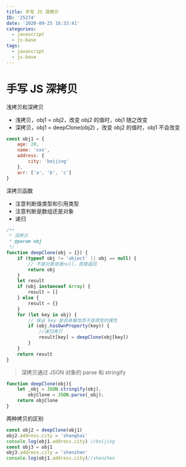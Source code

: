 ```yaml
---
title: 手写 JS 深拷贝
ID: '25274'
date: '2020-09-25 16:33:41'
categories:
  - javascript
  - js-base
tags:
  - javascript
  - js-base
---
```


# 手写 JS 深拷贝

浅拷贝和深拷贝

- 浅拷贝，obj1 = obj2，改变 obj2 的值时，obj1 随之改变
- 深拷贝，obj1 = deepClone(obj2) ，改变 obj2 的值时，obj1 不会改变

``` js 
const obj1 = {
    age: 20,
    name: 'xxx',
    address: {
        city: 'beijing'
    },
    arr: ['a', 'b', 'c']
}
```

深拷贝函数

- 注意判断值类型和引用类型
- 注意判断是数组还是对象
- 递归

``` js 
/**
 * 深拷贝
 * @param obj
 */
function deepClone(obj = {}) {
    if (typeof obj != 'object' || obj == null) {
        // 不是对象或者null，直接返回
        return obj
    }
    let result
    if (obj instanceof Array) {
        result = []
    } else {
        result = {}
    }
    for (let key in obj) {
        // 保证 key 是自身属性而不是原型的属性
        if (obj.hasOwnProperty(key)) {
            //递归拷贝
            result[key] = deepClone(obj[key])
        }
    }
    return result
}
```

> 深拷贝通过 JSON 对象的 parse 和 stringify

``` js 
function deepClone(obj){
    let _obj = JSON.stringify(obj),
        objClone = JSON.parse(_obj);
    return objClone
}
```

两种拷贝的区别

``` js 
const obj2 = deepClone(obj1)
obj2.address.city = 'shanghai'
console.log(obj1.address.city) //beijing
const obj3 = obj1
obj3.address.city = 'shenzhen'
console.log(obj1.address.city)//shenzhen
```
 
 
 
 
 
 
 
 
 
 
 
 
 
 
 
 
 
 
 
